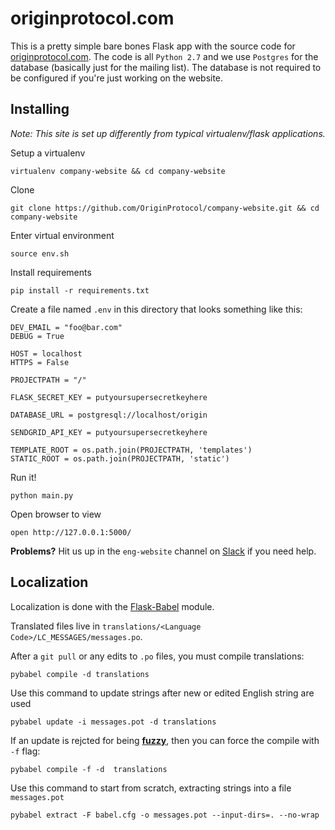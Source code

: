 # originprotocol.com

This is a pretty simple bare bones Flask app with the source code for [originprotocol.com](https://www.originprotocol.com). The code is all `Python 2.7` and we use `Postgres` for the database (basically just for the mailing list). The database is not required to be configured if you're just working on the website.

## Installing
_Note: This site is set up differently from typical virtualenv/flask applications._

Setup a virtualenv
```
virtualenv company-website && cd company-website
```

Clone
```
git clone https://github.com/OriginProtocol/company-website.git && cd company-website
```

Enter virtual environment
```
source env.sh
```

Install requirements
```
pip install -r requirements.txt
```

Create a file named `.env`  in this directory that looks something like this:

    DEV_EMAIL = "foo@bar.com"
    DEBUG = True

    HOST = localhost
    HTTPS = False

    PROJECTPATH = "/"

    FLASK_SECRET_KEY = putyoursupersecretkeyhere

    DATABASE_URL = postgresql://localhost/origin

    SENDGRID_API_KEY = putyoursupersecretkeyhere

    TEMPLATE_ROOT = os.path.join(PROJECTPATH, 'templates')
    STATIC_ROOT = os.path.join(PROJECTPATH, 'static')

Run it!
```
python main.py
```

Open browser to view
```
open http://127.0.0.1:5000/
```

**Problems?** Hit us up in the `eng-website` channel on [Slack](http://slack.originprotocol.com) if you need help.

## Localization

Localization is done with the [Flask-Babel](https://pythonhosted.org/Flask-Babel/) module.

Translated files live in `translations/<Language Code>/LC_MESSAGES/messages.po`.

After a `git pull` or any edits to `.po` files, you must compile translations:
```
pybabel compile -d translations
```

Use this command to update strings after new or edited English string are used
```
pybabel update -i messages.pot -d translations
```

If an update is rejcted for being [**fuzzy**](https://stackoverflow.com/a/12555922/59913), then you can force the compile with `-f` flag:
```
pybabel compile -f -d  translations
```

Use this command to start from scratch, extracting strings into a file `messages.pot`
```
pybabel extract -F babel.cfg -o messages.pot --input-dirs=. --no-wrap
```
